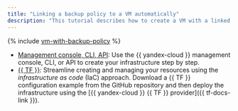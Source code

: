 ```yaml
---
title: "Linking a backup policy to a VM automatically"
description: "This tutorial describes how to create a VM with a linked backup policy."
---
```


{% include [vm-with-backup-policy](../../../_tutorials/archive/vm-with-backup-policy.md) %}

* [Management console, CLI, API](console.md): Use the {{ yandex-cloud }} management console, CLI, or API to create your infrastructure step by step.
* [{{ TF }}](terraform.md): Streamline creating and managing your resources using the _infrastructure as code_ (IaC) approach. Download a {{ TF }} configuration example from the GitHub repository and then deploy the infrastructure using the [{{ yandex-cloud }} {{ TF }} provider]({{ tf-docs-link }}).